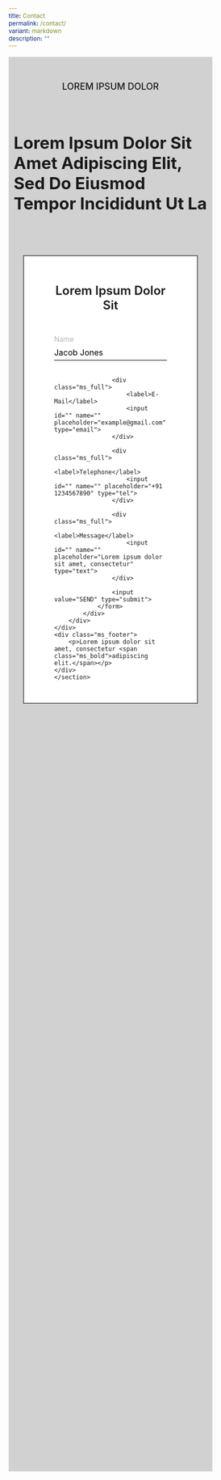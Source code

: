 ```yaml
---
title: Contact
permalink: /contact/
variant: markdown
description: ""
---
```

<style>
        @import url('https://fonts.googleapis.com/css2?family=Inter:wght@100..900&display=swap');

        * {
            margin: 0%;
            padding: 0;
            box-sizing: border-box;
            font-family: "Inter", sans-serif;
        }

        .ms_cont {
            background: #D1D1D1;
            min-height: 70vh;
	width: 100%;
            display: flex;
        }

        .ms_flex {
            display: flex;
            flex-direction: column;
            justify-content: center;
            width: 50%;
            min-height: 100%;
        }

        .ms_small {
            font-size: 18px;
            font-weight: 500;
            text-transform: uppercase;
            padding-bottom: 30px;
        }

        .ms_medium {
            font-size: 48px;
            font-weight: 700;
            text-transform: capitalize;
            padding-bottom: 30px;
        }
	
		.col.is-offset-2, .col.is-offset-2-tablet{
	margin-left: 0% !important;
 width: 100% !important;
	}
	

        .ms_form {
            position: relative;
            width: 50%;
            display: flex;
            justify-content: flex-end;
        }

        .ms_form_cont {
            background-color: white;
            padding-top: 30px;
            padding-bottom: 30px;
            padding-right: 60px;
            padding-left: 60px;
            display: flex;
            flex-direction: column;
            border: 1px solid black;

            position: absolute;
            width: 440px;
            top: 55px;
        }

        .ms_form_fields {
            display: flex;
            flex-direction: column;
            gap: 10px;
        }

        .ms_form_p {
            font-size: 24px;
            font-weight: 600;
            text-transform: capitalize;
            text-align: center;
            padding-bottom: 20px;
        }

        .ms_full {
            width: 100%;
            display: flex;
            flex-direction: column;
        }

        .arrow{
            font-size: 2rem;
            color: rgb(70, 70, 70);
        }

        input[type=text],
        input[type=tel],
        input[type=email] {
            width: 100%;
            margin: 8px 0;
            box-sizing: border-box;
            border: none;
            border-bottom: 1px solid black;
            font-size: 16px;
            padding-bottom: 5px;
        }

        input[type=text]:focus,
        input[type=tel]:focus,
        input[type=email]:focus {
            outline: none;
        }

        label{
            color: #b3b3b3;
        }

        input[type=submit] {
            background-color: black;
            color: white;
            padding-top: 12px;
            padding-bottom: 12px;
            font-size: 18px;
            margin-top: 20px;
            border: none;
            outline: none;
            cursor: pointer;
        }
        
        input::placeholder{
            color: black;
        }

        .ms_footer {
            height: 20vh;
            display: flex;
            align-items: center;
        }

        .ms_footer p {
            padding-left: 80px;
            padding-right: 80px;
        }

        .ms_bold {
            font-weight: bold;
            text-decoration: underline;
        }

        @media (min-width: 320px) and (max-width: 1023px) {

            .ms_footer{
                width: 100%;
            }

            .ms_cont{
                flex-direction: column;
                padding-right: 10px;
                padding-left: 10px;
                height: auto;
                padding-top: 30px;
                padding-bottom: 30px;
                gap: 20px;
            }

            .ms_flex{
                width: 100%;    
                align-items: center;
            }

            .ms_form_cont{
                width: 90%;
            }

            .ms_form{
                width: 100%;   
                justify-content: center;
            }

            .ms_medium{
                font-size: 33px;
            }

            .ms_form_cont{
                position: static;
            }
        }
    </style>

<section>
    <div class="ms_cont">
        <div class="ms_flex">
            <p class="ms_small">LOREM IPSUM dolor</p>
            <p class="ms_medium">Lorem ipsum dolor sit amet adipiscing elit, sed do eiusmod tempor
                incididunt ut la</p>
                <i class="fa-solid fa-arrow-right-long arrow"></i>
        </div>
        <div class="ms_form">
            <div class="ms_form_cont">
                <p class="ms_form_p">Lorem ipsum dolor sit</p>
                <form class="ms_form_fields">
                    <div class="ms_full">
                        <label>Name</label>
                        <input id="" name="" placeholder="Jacob Jones" type="text">
                    </div>

                    <div class="ms_full">
                        <label>E-Mail</label>
                        <input id="" name="" placeholder="example@gmail.com" type="email">
                    </div>

                    <div class="ms_full">
                        <label>Telephone</label>
                        <input id="" name="" placeholder="+91 1234567890" type="tel">
                    </div>

                    <div class="ms_full">
                        <label>Message</label>
                        <input id="" name="" placeholder="Lorem ipsum dolor sit amet, consectetur" type="text">
                    </div>

                    <input value="SEND" type="submit">
                </form>
            </div>
        </div>
    </div>
    <div class="ms_footer">
        <p>Lorem ipsum dolor sit amet, consectetur <span class="ms_bold">adipiscing elit.</span></p>
    </div>
	</section>